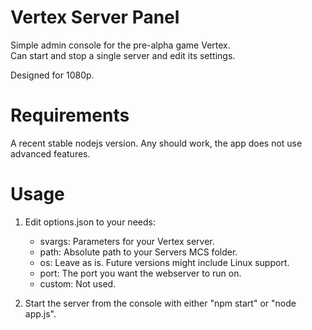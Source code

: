 # Vertex Server Panel
Simple admin console for the pre-alpha game Vertex.  
Can start and stop a single server and edit its settings.

Designed for 1080p.

# Requirements

A recent stable nodejs version. Any should work, the app does not use advanced features.  

# Usage

1. Edit options.json to your needs:
    * svargs: Parameters for your Vertex server.
    * path: Absolute path to your Servers MCS folder.
    * os: Leave as is. Future versions might include Linux support.
    * port: The port you want the webserver to run on.
    * custom: Not used.

2. Start the server from the console with either "npm start" or "node app.js".